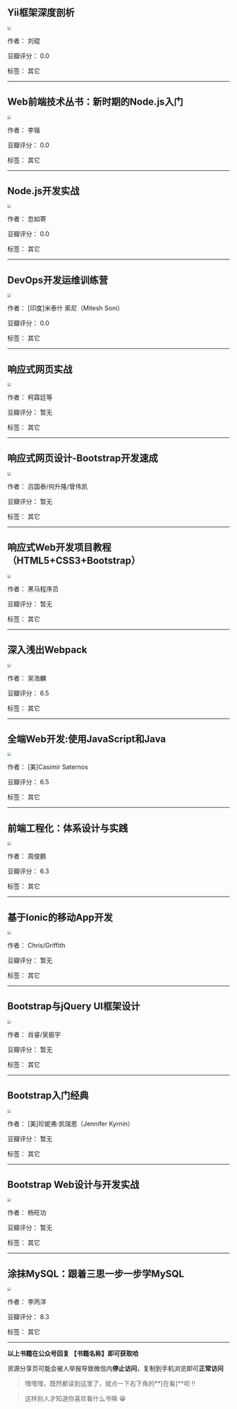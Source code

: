 ## Yii框架深度剖析

<img src="https://www.aibooks.cc/wp-content/uploads/2019/11/201911190559205.jpg" style="zoom:50%;" />

作者： 刘琨

豆瓣评分：  0.0

标签： 其它


---

## Web前端技术丛书：新时期的Node.js入门

<img src="https://www.aibooks.cc/wp-content/uploads/2019/11/2019111906011674.jpg" style="zoom:50%;" />

作者： 李锴

豆瓣评分：  0.0

标签： 其它


---

## Node.js开发实战

<img src="https://www.aibooks.cc/wp-content/uploads/2019/11/2019111905531198.jpg" style="zoom:50%;" />

作者： 忽如寄

豆瓣评分：  0.0

标签： 其它


---

## DevOps开发运维训练营

<img src="https://www.aibooks.cc/wp-content/uploads/2019/11/2019111905444699.jpg" style="zoom:50%;" />

作者： [印度]米泰什 索尼（Mitesh Soni） 

豆瓣评分：  0.0

标签： 其它


---

## 响应式网页实战

<img src="https://www.aibooks.cc/wp-content/uploads/2019/11/2019111905345713.jpg" style="zoom:50%;" />

作者： 柯霖廷等

豆瓣评分：  暂无

标签： 其它


---

## 响应式网页设计-Bootstrap开发速成

<img src="https://www.aibooks.cc/wp-content/uploads/2019/11/2019111905294628.jpg" style="zoom:50%;" />

作者： 吕国泰/何升隆/曾伟凯

豆瓣评分：  暂无

标签： 其它


---

## 响应式Web开发项目教程（HTML5+CSS3+Bootstrap）

<img src="https://www.aibooks.cc/wp-content/uploads/2019/11/2019111905260457.jpg" style="zoom:50%;" />

作者： 黑马程序员

豆瓣评分：  暂无

标签： 其它


---

## 深入浅出Webpack

<img src="https://www.aibooks.cc/wp-content/uploads/2019/11/2019111905201516.jpg" style="zoom:50%;" />

作者： 吴浩麟

豆瓣评分：  6.5

标签： 其它


---

## 全端Web开发:使用JavaScript和Java

<img src="https://www.aibooks.cc/wp-content/uploads/2019/11/2019111905180310.jpg" style="zoom:50%;" />

作者： [美]Casimir Saternos

豆瓣评分：  6.5

标签： 其它


---

## 前端工程化：体系设计与实践

<img src="https://www.aibooks.cc/wp-content/uploads/2019/11/2019111905123840.jpg" style="zoom:50%;" />

作者： 周俊鹏

豆瓣评分：  6.3

标签： 其它


---

## 基于Ionic的移动App开发

<img src="https://www.aibooks.cc/wp-content/uploads/2019/11/2019111905090624.jpg" style="zoom:50%;" />

作者： Chris/Griffith

豆瓣评分：  暂无

标签： 其它


---

## Bootstrap与jQuery UI框架设计

<img src="https://www.aibooks.cc/wp-content/uploads/2019/11/2019111905041518.jpg" style="zoom:50%;" />

作者： 肖睿/吴振宇

豆瓣评分：  暂无

标签： 其它


---

## Bootstrap入门经典

<img src="https://www.aibooks.cc/wp-content/uploads/2019/11/2019111904533184.jpg" style="zoom:50%;" />

作者： [美]珍妮弗·凯瑞恩（Jennifer Kyrnin） 

豆瓣评分：  暂无

标签： 其它


---

## Bootstrap Web设计与开发实战

<img src="https://www.aibooks.cc/wp-content/uploads/2019/11/201911190449199.jpg" style="zoom:50%;" />

作者： 杨旺功

豆瓣评分：  暂无

标签： 其它


---

## 涂抹MySQL：跟着三思一步一步学MySQL

<img src="https://www.aibooks.cc/wp-content/uploads/2019/11/2019111817572948.jpg" style="zoom:50%;" />

作者： 李丙洋 

豆瓣评分：  8.3

标签： 其它


---


**以上书籍在公众号回复 【书籍名称】即可获取哈** 


资源分享页可能会被人举报导致微信内**停止访问**，复制到手机浏览即可**正常访问**


> 嘿嘿嘿，既然都读到这里了，就点一下右下角的**[在看]**呗 !!

> 

> 这样别人才知道你喜欢看什么书嘛 😁

